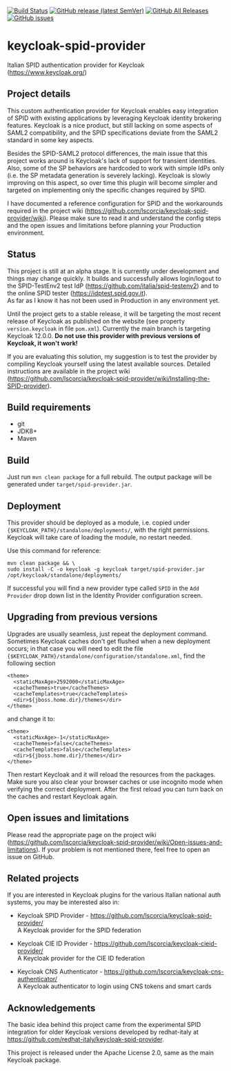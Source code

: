 [![Build Status](https://travis-ci.com/lscorcia/keycloak-spid-provider.svg?branch=master)](https://travis-ci.com/lscorcia/keycloak-spid-provider) 
[![GitHub release (latest SemVer)](https://img.shields.io/github/v/release/lscorcia/keycloak-spid-provider?sort=semver)](https://img.shields.io/github/v/release/lscorcia/keycloak-spid-provider?sort=semver) 
[![GitHub All Releases](https://img.shields.io/github/downloads/lscorcia/keycloak-spid-provider/total)](https://img.shields.io/github/downloads/lscorcia/keycloak-spid-provider/total)
[![GitHub issues](https://img.shields.io/github/issues/lscorcia/keycloak-spid-provider)](https://github.com/lscorcia/keycloak-spid-provider/issues)

# keycloak-spid-provider
Italian SPID authentication provider for Keycloak (https://www.keycloak.org/)

## Project details
This custom authentication provider for Keycloak enables easy integration of SPID 
with existing applications by leveraging Keycloak identity brokering features.
Keycloak is a nice product, but still lacking on some aspects of SAML2 compatibility,
and the SPID specifications deviate from the SAML2 standard in some key aspects.

Besides the SPID-SAML2 protocol differences, the main issue that this project works around 
is Keycloak's lack of support for transient identities. Also, some of the SP behaviors 
are hardcoded to work with simple IdPs only (i.e. the SP metadata generation is 
severely lacking). Keycloak is slowly improving on this aspect, so over time this plugin 
will become simpler and targeted on implementing only the specific changes required by SPID.

I have documented a reference configuration for SPID and the workarounds required 
in the project wiki (https://github.com/lscorcia/keycloak-spid-provider/wiki). Please make 
sure to read it and understand the config steps and the open issues and
limitations before planning your Production environment.

## Status
This project is still at an alpha stage. It is currently under development 
and things may change quickly. It builds and successfully allows login/logout 
to the SPID-TestEnv2 test IdP (https://github.com/italia/spid-testenv2) 
and to the online SPID tester (https://idptest.spid.gov.it).  
As far as I know it has not been used in Production in any environment yet.  

Until the project gets to a stable release, it will be targeting the most recent release 
of Keycloak as published on the website (see property `version.keycloak` in file `pom.xml`).
Currently the main branch is targeting Keycloak 12.0.0. **Do not use this provider with previous 
versions of Keycloak, it won't work!**  

If you are evaluating this solution, my suggestion is to test the provider by compiling Keycloak
yourself using the latest available sources. Detailed instructions are
available in the project wiki (https://github.com/lscorcia/keycloak-spid-provider/wiki/Installing-the-SPID-provider).

## Build requirements
* git
* JDK8+
* Maven

## Build
Just run `mvn clean package` for a full rebuild. The output package will
be generated under `target/spid-provider.jar`.

## Deployment
This provider should be deployed as a module, i.e. copied under
`{$KEYCLOAK_PATH}/standalone/deployments/`, with the right permissions.
Keycloak will take care of loading the module, no restart needed.  

Use this command for reference:  
```
mvn clean package && \
sudo install -C -o keycloak -g keycloak target/spid-provider.jar /opt/keycloak/standalone/deployments/
```

If successful you will find a new provider type called `SPID` in the
`Add Provider` drop down list in the Identity Provider configuration screen.

## Upgrading from previous versions
Upgrades are usually seamless, just repeat the deployment command.  
Sometimes Keycloak caches don't get flushed when a new deployment occurs; in that case you will need
to edit the file `{$KEYCLOAK_PATH}/standalone/configuration/standalone.xml`, find the following section
```
<theme>
  <staticMaxAge>2592000</staticMaxAge>
  <cacheThemes>true</cacheThemes>
  <cacheTemplates>true</cacheTemplates>
  <dir>${jboss.home.dir}/themes</dir>
</theme>
```
and change it to:
```
<theme>
  <staticMaxAge>-1</staticMaxAge>
  <cacheThemes>false</cacheThemes>
  <cacheTemplates>false</cacheTemplates>
  <dir>${jboss.home.dir}/themes</dir>
</theme>
```

Then restart Keycloak and it will reload the resources from the packages. Make sure you also clear 
your browser caches or use incognito mode when verifying the correct deployment.
After the first reload you can turn back on the caches and restart Keycloak again.

## Open issues and limitations
Please read the appropriate page on the project wiki 
(https://github.com/lscorcia/keycloak-spid-provider/wiki/Open-issues-and-limitations). 
If your problem is not mentioned there, feel free to open an issue on GitHub.

## Related projects
If you are interested in Keycloak plugins for the various Italian national auth
systems, you may be interested also in:

* Keycloak SPID Provider - https://github.com/lscorcia/keycloak-spid-provider/  
A Keycloak provider for the SPID federation

* Keycloak CIE ID Provider - https://github.com/lscorcia/keycloak-cieid-provider/  
A Keycloak provider for the CIE ID federation

* Keycloak CNS Authenticator - https://github.com/lscorcia/keycloak-cns-authenticator/  
A Keycloak authenticator to login using CNS tokens and smart cards

## Acknowledgements
The basic idea behind this project came from the experimental SPID integration
for older Keycloak versions developed by redhat-italy at 
https://github.com/redhat-italy/keycloak-spid-provider.  

This project is released under the Apache License 2.0, same as the main Keycloak
package.
